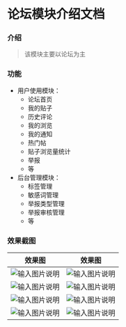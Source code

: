 # 论坛模块介绍文档

### 介绍

> 该模块主要以论坛为主

### 功能

- 用户使用模块：
    - 论坛首页
    - 我的贴子
    - 历史评论
    - 我的浏览
    - 我的通知
    - 热门帖
    - 贴子浏览量统计
    - 举报
    - 等
- 后台管理模块：
    - 标签管理
    - 敏感词管理
    - 举报类型管理
    - 举报审核管理
    - 等

### 效果截图

|效果图|效果图|
| ------------- | ------------- |
|![输入图片说明](https://images.gitee.com/uploads/images/2020/0208/174531_b5e90a80_1541735.png "在这里输入图片标题")|![输入图片说明](https://images.gitee.com/uploads/images/2020/0208/174807_356845af_1541735.png "在这里输入图片标题")|
|![输入图片说明](https://images.gitee.com/uploads/images/2020/0208/174950_5ff77cd1_1541735.png "在这里输入图片标题")|![输入图片说明](https://images.gitee.com/uploads/images/2020/0208/175050_3891d312_1541735.png "在这里输入图片标题")|
|![输入图片说明](https://images.gitee.com/uploads/images/2020/0208/175205_6c188fc7_1541735.png "在这里输入图片标题")|![输入图片说明](https://images.gitee.com/uploads/images/2020/0208/175303_a19f7862_1541735.png "在这里输入图片标题")|
|![输入图片说明](https://images.gitee.com/uploads/images/2020/0208/175409_6035dc6a_1541735.png "在这里输入图片标题")|![输入图片说明](https://s2.ax1x.com/2020/02/08/1RxAaQ.png "在这里输入图片标题")|
